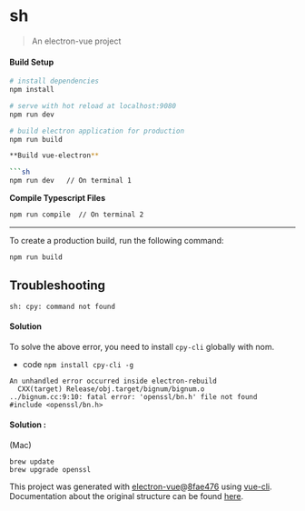 # sh

> An electron-vue project

#### Build Setup

````bash
# install dependencies
npm install

# serve with hot reload at localhost:9080
npm run dev

# build electron application for production
npm run build

**Build vue-electron**

```sh
npm run dev   // On terminal 1
````

**Compile Typescript Files**

```sh
npm run compile  // On terminal 2
```

---

To create a production build, run the following command:

```bash
npm run build
```

## Troubleshooting

```
sh: cpy: command not found
```

#### Solution

To solve the above error, you need to install `cpy-cli` globally with nom.

-   code `npm install cpy-cli -g`

```
An unhandled error occurred inside electron-rebuild
  CXX(target) Release/obj.target/bignum/bignum.o
../bignum.cc:9:10: fatal error: 'openssl/bn.h' file not found
#include <openssl/bn.h>
```

#### Solution :

(Mac)

```
brew update
brew upgrade openssl
```

This project was generated with [electron-vue](https://github.com/SimulatedGREG/electron-vue)@[8fae476](https://github.com/SimulatedGREG/electron-vue/tree/8fae4763e9d225d3691b627e83b9e09b56f6c935) using [vue-cli](https://github.com/vuejs/vue-cli). Documentation about the original structure can be found [here](https://simulatedgreg.gitbooks.io/electron-vue/content/index.html).
